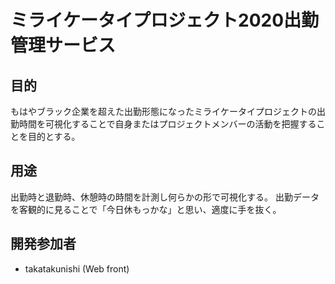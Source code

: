 # ミライケータイプロジェクト2020出勤管理サービス

## 目的
もはやブラック企業を超えた出勤形態になったミライケータイプロジェクトの出勤時間を可視化することで自身またはプロジェクトメンバーの活動を把握することを目的とする。

## 用途
出勤時と退勤時、休憩時の時間を計測し何らかの形で可視化する。
出勤データを客観的に見ることで「今日休もっかな」と思い、適度に手を抜く。

## 開発参加者
- takatakunishi (Web front)
